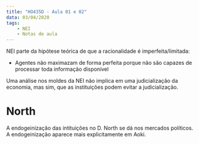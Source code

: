 ```yaml
---
title: "HO435D - Aula 01 e 02"
data: 03/04/2020
tags:
	- NEI
	- Notas de aula
---
```




NEI parte da hipótese teórica de que a racionalidade é imperfeita/limitada:

- Agentes não maximazam de forma perfeita porque não são capazes de processar toda informação disponível

Uma análise nos moldes da NEI não implica em uma judicialização da economia, mas sim, que as instituições podem evitar a judicialização.

# North

A endogeinização das intituições no D. North se dá nos mercados políticos. A endogeinização aparece mais explicitamente em Aoki.